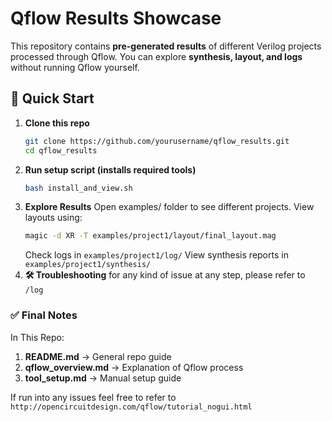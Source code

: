 # Qflow Results Showcase  

This repository contains **pre-generated results** of different Verilog projects processed through Qflow. You can explore **synthesis, layout, and logs** without running Qflow yourself.  

## 🚀 Quick Start  

1. **Clone this repo**
   ```sh
   git clone https://github.com/yourusername/qflow_results.git
   cd qflow_results
   ```
2. **Run setup script (installs required tools)**
   ```sh
   bash install_and_view.sh
   ```
3. **Explore Results**
   Open examples/ folder to see different projects.
   View layouts using:
   ```sh
   magic -d XR -T examples/project1/layout/final_layout.mag
   ```
   Check logs in `examples/project1/log/`
   View synthesis reports in `examples/project1/synthesis/`
4. **🛠️ Troubleshooting**
   for any kind of issue at any step, please refer to `/log`

### ✅ **Final Notes**

In This Repo:
1. **README.md** → General repo guide
2. **qflow_overview.md** → Explanation of Qflow process
3. **tool_setup.md** → Manual setup guide

If run into any issues feel free to refer to `http://opencircuitdesign.com/qflow/tutorial_nogui.html`
